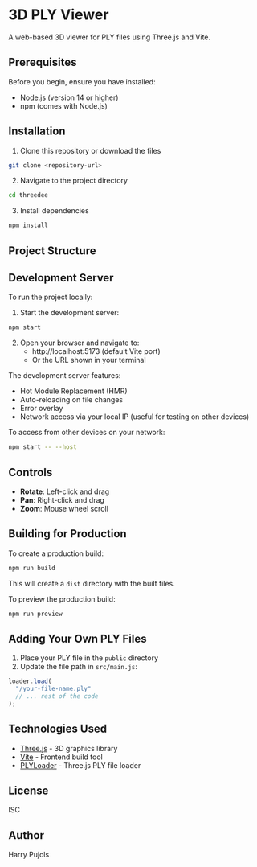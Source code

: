 # 3D PLY Viewer

A web-based 3D viewer for PLY files using Three.js and Vite.

## Prerequisites

Before you begin, ensure you have installed:

- [Node.js](https://nodejs.org/) (version 14 or higher)
- npm (comes with Node.js)

## Installation

1. Clone this repository or download the files

```bash
git clone <repository-url>
```

2. Navigate to the project directory

```bash
cd threedee
```

3. Install dependencies

```bash
npm install
```

## Project Structure

## Development Server

To run the project locally:

1. Start the development server:

```bash
npm start
```

2. Open your browser and navigate to:
   - http://localhost:5173 (default Vite port)
   - Or the URL shown in your terminal

The development server features:

- Hot Module Replacement (HMR)
- Auto-reloading on file changes
- Error overlay
- Network access via your local IP (useful for testing on other devices)

To access from other devices on your network:

```bash
npm start -- --host
```

## Controls

- **Rotate**: Left-click and drag
- **Pan**: Right-click and drag
- **Zoom**: Mouse wheel scroll

## Building for Production

To create a production build:

```bash
npm run build
```

This will create a `dist` directory with the built files.

To preview the production build:

```bash
npm run preview
```

## Adding Your Own PLY Files

1. Place your PLY file in the `public` directory
2. Update the file path in `src/main.js`:

```javascript
loader.load(
  "/your-file-name.ply"
  // ... rest of the code
);
```

## Technologies Used

- [Three.js](https://threejs.org/) - 3D graphics library
- [Vite](https://vitejs.dev/) - Frontend build tool
- [PLYLoader](https://threejs.org/docs/#examples/en/loaders/PLYLoader) - Three.js PLY file loader

## License

ISC

## Author

Harry Pujols
